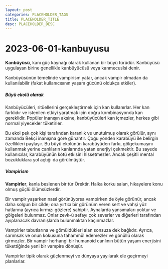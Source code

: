 ```yaml
---
layout: post
categories: PLACEHOLDER_TAGS
title: PLACEHOLDER_TITLE
desc: PLACEHOLDER_DESC
---
```


# 2023-06-01-kanbuyusu
**Kanbüyüsü**, kanı güç kaynağı olarak kullanan bir büyü türüdür. Kanbüyüsü uygulayan birine genellikle kanbüyücüsü veya kanmecusîsi denir.

Kanbüyüsünün temelinde vampirism yatar, ancak vampir olmadan da kullanılabilir (fakat kullanıcısının yaşam gücünü oldukça etkiler).

##### Büyü ekolü olarak
Kanbüyücüleri, ritüellerini gerçekleştirmek için kan kullanırlar. Her kan farklıdır ve istenilen etkiyi yaratmak için doğru kombinasyonda kan gereklidir. Popüler inanışın aksine, kanbüyücüleri kan içmezler, herkes gibi normal yiyecekler tüketirler.

Bu ekol pek çok kişi tarafından karanlık ve unutulmuş olarak görülür, aynı zamanda Bekçi inanışına göre günahtır. Çoğu yönden karabüyü ile belirgin özellikleri paylaşır. Bu büyü ekolünün karabüyüden farkı, gölgekumaşını kullanmak yerine canlıların kanlarında yatan enerjiyi çekmektir. Bu sayede kullanıcılar, karabüyünün kötü etkisini hissetmezler. Ancak çeşitli mental bozukluklara yol açtığı da görülmüştür. 

##### Vampirism
**Vampirler**, kanla beslenen bir tür Örektir. Halka korku salan, hikayelere konu olmuş güçlü ölümsüzlerdir.

Bir vampir yaşarken nasıl görünüyorsa vampirken de öyle görünür, ancak daha solgun bir cilde; ona yırtıcı bir görünüm veren sert ve vahşi yüz hatlarına (ayrıca kırmızı gözlere) sahiptir. Aynalarda yansımaları yoktur ve gölgeleri bulunmaz. Onlar zevk-ü sefayı çok severler ve diğerleri tarafından ayıplanacak davranışlarda bulunmaktan kaçınmazlar.

Vampirler tabutlarına ve gömüldükleri alan sonsuza dek bağlıdır. Ayrıca, sarımsak ve onun kokusuna tahammül edemezler ve gönüllü olarak girmezler. Bir vampir herhangi bir humanoid canlının bütün yaşam enerjisini tükettiğinde yeni bir vampire dönüşür.

Vampirler tipik olarak güçlenmeyi ve dünyaya yayılarak ele geçirmeyi planlarlar.